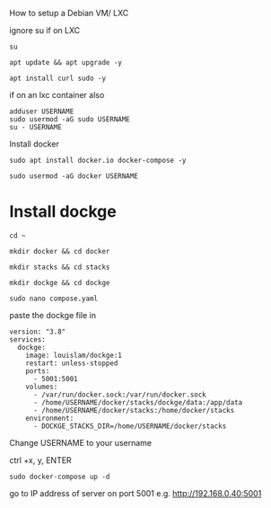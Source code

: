 How to setup a Debian VM/ LXC

ignore su if on LXC
```
su
```

```
apt update && apt upgrade -y

apt install curl sudo -y
```

if on an lxc container also
```
adduser USERNAME
sudo usermod -aG sudo USERNAME
su - USERNAME
```


Install docker
```
sudo apt install docker.io docker-compose -y

sudo usermod -aG docker USERNAME
```

# Install dockge
```
cd ~

mkdir docker && cd docker

mkdir stacks && cd stacks

mkdir dockge && cd dockge

sudo nano compose.yaml
```
paste the dockge file in
```
version: "3.8"
services:
  dockge:
    image: louislam/dockge:1
    restart: unless-stopped
    ports:
      - 5001:5001
    volumes:
      - /var/run/docker.sock:/var/run/docker.sock
      - /home/USERNAME/docker/stacks/dockge/data:/app/data
      - /home/USERNAME/docker/stacks:/home/docker/stacks
    environment:
      - DOCKGE_STACKS_DIR=/home/USERNAME/docker/stacks
```
Change USERNAME to your username

ctrl +x, y, ENTER
```
sudo docker-compose up -d
```
go to IP address of server on port 5001
e.g.  http://192.168.0.40:5001